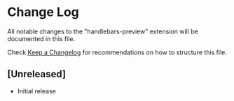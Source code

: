 # Change Log

All notable changes to the "handlebars-preview" extension will be documented in this file.

Check [Keep a Changelog](http://keepachangelog.com/) for recommendations on how to structure this file.

## [Unreleased]

- Initial release